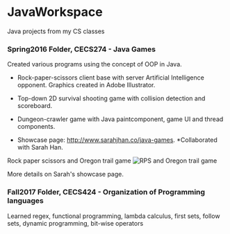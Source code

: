 # JavaWorkspace
Java projects from my CS classes

### Spring2016 Folder, CECS274 - Java Games
Created various programs using the concept of OOP in Java.

- Rock-paper-scissors client base with server Artificial Intelligence opponent. Graphics created in Adobe Illustrator.

- Top-down 2D survival shooting game with collision detection and scoreboard.

- Dungeon-crawler game with Java paintcomponent, game UI and thread components.

- Showcase page: http://www.sarahjhan.co/java-games. *Collaborated with Sarah Han.

Rock paper scissors and Oregon trail game
![RPS and Oregon trail game](https://pro2-bar-s3-cdn-cf6.myportfolio.com/17caec31c47fbc3e14f448378b983ac0/af46e07448f219c99da5b052_rw_1200.png?h=ac1213762779802d2b2c0c1a41d3a634)

More details on Sarah's showcase page.

### Fall2017 Folder, CECS424 - Organization of Programming languages
Learned regex, functional programming, lambda calculus, first sets, follow sets, dynamic programming, bit-wise operators
